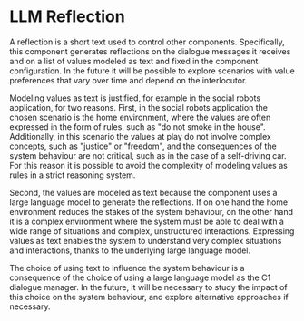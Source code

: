 # LLM Reflection

A reflection is a short text used to control other components. Specifically,
this component generates reflections on the dialogue messages it receives and
on a list of values modeled as text and fixed in the component configuration.
In the future it will be possible to explore scenarios with value preferences 
that vary over time and depend on the interlocutor.

Modeling values as text is justified, for example in the social robots application,
for two reasons. First, in the social robots application the chosen scenario is
the home environment, where the values are often expressed in the form of rules,
such as "do not smoke in the house". Additionally, in this scenario the values
at play do not involve complex concepts, such as "justice" or "freedom", and
the consequences of the system behaviour are not critical, such as in the case
of a self-driving car. For this reason it is possible to avoid the complexity
of modeling values as rules in a strict reasoning system.

Second, the values are modeled as text because the component uses a large language
model to generate the reflections. If on one hand the home environment reduces
the stakes of the system behaviour, on the other hand it is a complex environment
where the system must be able to deal with a wide range of situations and complex,
unstructured interactions. Expressing values as text enables the system to understand
very complex situations and interactions, thanks to the underlying large language model.

The choice of using text to influence the system behaviour is a consequence of
the choice of using a large language model as the C1 dialogue manager. In the future,
it will be necessary to study the impact of this choice on the system behaviour,
and explore alternative approaches if necessary.
